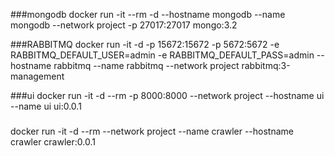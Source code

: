 ###mongodb
docker run -it --rm -d --hostname mongodb  --name mongodb --network project -p 27017:27017 mongo:3.2

###RABBITMQ
docker run -it -d -p 15672:15672 -p 5672:5672 -e RABBITMQ_DEFAULT_USER=admin -e RABBITMQ_DEFAULT_PASS=admin --hostname rabbitmq --name rabbitmq --network project rabbitmq:3-management

###ui
docker run -it -d --rm -p 8000:8000 --network project --hostname ui --name ui ui:0.0.1

###
docker run -it -d --rm --network project --name crawler --hostname crawler crawler:0.0.1
